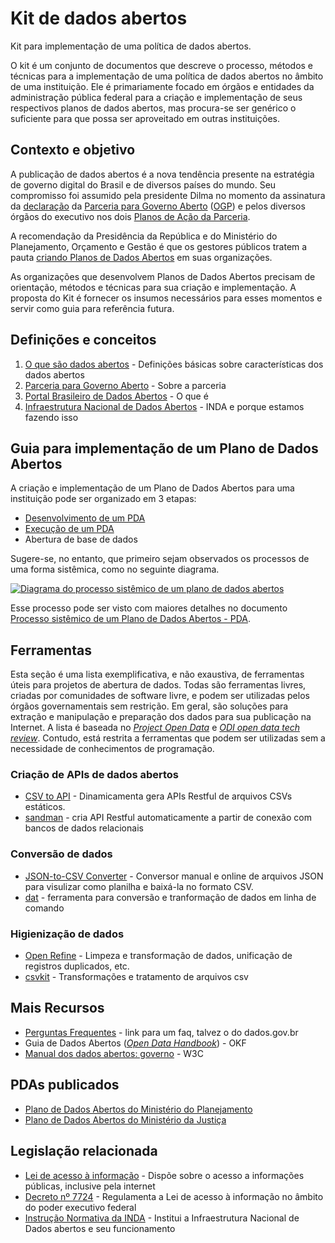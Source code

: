 Kit de dados abertos
====

Kit para implementação de uma política de dados abertos.

O kit é um conjunto de documentos que descreve o processo, métodos e técnicas
para a implementação de uma política de dados abertos no âmbito de uma
instituição. Ele é primariamente focado em órgãos e entidades da administração
pública federal para a criação e implementação de seus respectivos planos de
dados abertos, mas procura-se ser genérico o suficiente para que possa ser
aproveitado em outras instituições.

## Contexto e objetivo

A publicação de dados abertos é a nova tendência presente na estratégia de governo digital do Brasil e de diversos países do mundo. Seu compromisso foi assumido pela presidente Dilma no momento da assinatura da [declaração](http://www.cgu.gov.br/governoaberto/a-ogp/o_que_e_Governo_Aberto.html) da [Parceria para Governo Aberto](http://www.cgu.gov.br/governoaberto/a-ogp/iniciativa.asp) ([OGP](http://www.opengovpartnership.org/)) e pelos diversos órgãos do executivo nos dois [Planos de Ação da Parceria](http://www.cgu.gov.br/governoaberto/no_Brasil/plano-brasileiro/index.html).

A recomendação da Presidência da República e do Ministério do Planejamento, Orçamento e Gestão é que os gestores públicos tratem a pauta [criando Planos de Dados Abertos](http://www.planejamento.gov.br/editoria.asp?p=editoria&index=115&ler=c820) em suas organizações.

As organizações que desenvolvem Planos de Dados Abertos precisam de orientação, métodos e técnicas para sua criação e implementação. A proposta do Kit é fornecer os insumos necessários para esses momentos e servir como guia para referência futura.


## Definições e conceitos

1. [O que são dados abertos](http://dados.gov.br/dados-abertos/) - Definições básicas sobre características dos dados abertos
2. [Parceria para Governo Aberto](http://www.cgu.gov.br/governoaberto/a-ogp/iniciativa.asp) - Sobre a parceria
3. [Portal Brasileiro de Dados Abertos](http://dados.gov.br/sobre/) - O que é
4. [Infraestrutura Nacional de Dados Abertos](http://dados.gov.br/instrucao-normativa-da-inda/) - INDA e porque estamos fazendo isso

## Guia para implementação de um Plano de Dados Abertos

A criação e implementação de um Plano de Dados Abertos para uma instituição pode ser organizado em 3 etapas:

* [Desenvolvimento de um PDA](Elabora%C3%A7%C3%A3o-do-PDA.md)
* [Execução de um PDA](Execu%C3%A7%C3%A3o-do-PDA.md)
* Abertura de base de dados

Sugere-se, no entanto, que primeiro sejam observados os processos de uma forma sistêmica, como no seguinte diagrama.

[<img alt="Diagrama do processo sistêmico de um plano de dados abertos" src="https://raw.githubusercontent.com/dadosgovbr/kit/master/public/img/Processo%20Sist%C3%AAmico%20de%20um%20PDA.png">](Processo-sist%C3%AAmico.md)

Esse processo pode ser visto com maiores detalhes no documento [Processo sistêmico de um Plano de Dados Abertos - PDA](Processo-sist%C3%AAmico.md).

## Ferramentas

Esta seção é uma lista exemplificativa, e não exaustiva, de ferramentas úteis para projetos de abertura de dados. Todas são ferramentas livres, criadas por comunidades de software livre, e podem ser utilizadas pelos órgãos governamentais sem restrição. Em geral, são soluções para extração e manipulação e preparação dos dados para sua publicação na Internet. A lista é baseada no [_Project Open Data_](http://project-open-data.github.io/#tools) e [_ODI open data tech review_](https://github.com/dadosgovbr/open-data-tech-review/wiki). Contudo, está restrita a ferramentas que podem ser utilizadas sem a necessidade de conhecimentos de programação.

### Criação de APIs de dados abertos

* [CSV to API](https://github.com/project-open-data/csv-to-api) - Dinamicamenta gera APIs Restful de arquivos CSVs estáticos. 
* [sandman](https://github.com/jeffknupp/sandman) - cria API Restful automaticamente a partir de conexão com bancos de dados relacionais

### Conversão de dados

* [JSON-to-CSV Converter](http://konklone.io/json/) - Conversor manual e online de arquivos JSON para visulizar como planilha e baixá-la no formato CSV.
* [dat](https://github.com/maxogden/dat) - ferramenta para conversão e tranformação de dados em linha de comando

### Higienização de dados

* [Open Refine](http://openrefine.org/) - Limpeza e transformação de dados, unificação de registros duplicados, etc.
* [csvkit](http://csvkit.readthedocs.org/en/0.8.0/) - Transformações e tratamento de arquivos csv

## Mais Recursos

* [Perguntas Frequentes]() - link para um faq, talvez o do dados.gov.br
* Guia de Dados Abertos ([_Open Data Handbook_](http://opendatahandbook.org/pt_BR/)) - OKF
* [Manual dos dados abertos: governo](http://www.w3c.br/pub/Materiais/PublicacoesW3C/Manual_Dados_Abertos_WEB.pdf) - W3C

## PDAs publicados

* [Plano de Dados Abertos do Ministério do Planejamento](http://www.planejamento.gov.br/aberto/pda/)
* [Plano de Dados Abertos do Ministério da Justiça](http://participa.br/dadosabertos/galeria-encontro-nacional-de-dados-abertos/pdae-mj.pdf)

## Legislação relacionada

* [Lei de acesso à informação](http://www.lexml.gov.br/urn/urn:lex:br:federal:lei:2011-11-18;12527) - Dispõe sobre o acesso a informações públicas, inclusive pela internet
* [Decreto nº 7724](http://www.lexml.gov.br/urn/urn:lex:br:federal:decreto:2012-05-16;7724) - Regulamenta a Lei de acesso à informação no âmbito do poder executivo federal
* [Instrução Normativa da INDA](http://dados.gov.br/instrucao-normativa-da-inda/) - Institui a Infraestrutura Nacional de Dados abertos e seu funcionamento
